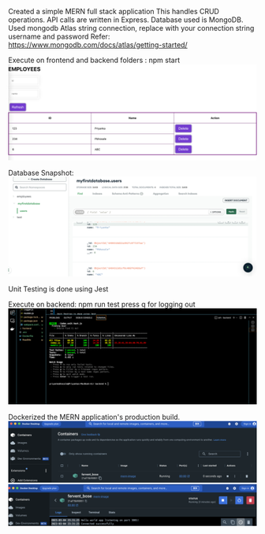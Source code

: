 Created a simple MERN full stack application
This handles CRUD operations.
API calls are written in Express.
Database used is MongoDB.
Used mongodb Atlas string connection, replace with your connection string username and password
Refer: https://www.mongodb.com/docs/atlas/getting-started/


Execute on frontend and backend folders : npm start 
![Getting Started](1.png)

Database Snapshot:
![Getting Started](2.png)

Unit Testing is done using Jest

Execute on backend: npm run test
press q for logging out
![Getting Started](3.png)


Dockerized the MERN application's production build.
![Getting Started](4.png)
![Getting Started](5.png)




